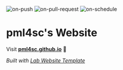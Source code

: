 
  ![on-push](../../actions/workflows/on-push.yaml/badge.svg)
  ![on-pull-request](../../actions/workflows/on-pull-request.yaml/badge.svg)
  ![on-schedule](../../actions/workflows/on-schedule.yaml/badge.svg)

  # pml4sc's Website

  Visit **[pml4sc.github.io](https://pml4sc.github.io)** 🚀

  _Built with [Lab Website Template](https://greene-lab.gitbook.io/lab-website-template-docs)_
